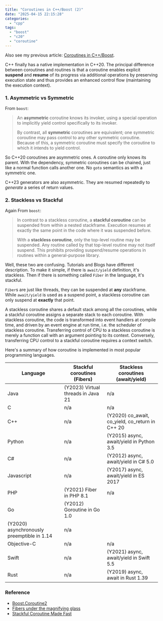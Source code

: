 ```yaml
---
title: "Coroutines in C++/Boost (2)"
date: "2025-04-15 22:15:28"
categories: 
  - "cpp"
tags: 
  - "boost"
  - "c20"
  - "coroutine"
---
```


Also see my previous article: [Coroutines in C++/Boost](https://www.gonwan.com/2016/01/19/coroutines-in-cpp-boost/).

C++ finally has a native implementation in C++20. The principal difference between coroutines and routines is that a coroutine enables explicit **suspend** and **resume** of its progress via additional operations by preserving execution state and thus provides an enhanced control flow (maintaining the execution context).

### 1. Asymmetric vs Symmetric

From `boost`:

> An **asymmetric** coroutine knows its invoker, using a special operation to implicitly yield control specifically to its invoker.
> 
> By contrast, all **symmetric** coroutines are equivalent; one symmetric coroutine may pass control to any other symmetric coroutine. Because of this, a symmetric coroutine must specify the coroutine to which it intends to yield control.

So C++20 coroutines are asymmetric ones. A coroutine only knows its parent. With the dependency, symmetric coroutines can be chained, just like a normal function calls another one. No `goto` semantics as with a symmetric one.

C++23 generators are also asymmetric. They are resumed repeatedly to *generate* a series of return values.

### 2. Stackless vs Stackful

Again From `boost`:

> In contrast to a stackless coroutine, a **stackful coroutine** can be suspended from within a nested stackframe. Execution resumes at exactly the same point in the code where it was suspended before.
> 
> With a **stackless coroutine**, only the top-level routine may be suspended. Any routine called by that top-level routine may not itself suspend. This prohibits providing suspend/resume operations in routines within a general-purpose library.

Well, these two are confusing. Tutorials and Blogs have different description. To make it simple, if there is `await/yield` definition, it's stackless. Then if there is something called `Fiber` in the language, it's stackful.

`Fiber`s are just like threads, they can be suspended at **any** stackframe. While `await/yield` is used as a suspend point, a stackless coroutine can only suspend at **exactly** that point.

A stackless coroutine shares a default stack among all the coroutines, while a stackful coroutine assigns a separate stack to each coroutine. With stackless coroutine, the code is transformed into event handlers at compile time, and driven by an event engine at run time, i.e. the scheduler of stackless coroutine. Transferring control of CPU to a stackless coroutine is merely a function call with an argument pointing to its context. Conversely, transferring CPU control to a stackful coroutine requires a context switch.

Here's a summary of how coroutine is implemented in most popular programming languages.

| Language | Stackful coroutines (Fibers) | Stackless coroutines (await/yield) |
| --- | --- | --- |
| Java | (Y2023) Virtual threads in Java 21 | n/a |
| C | n/a | n/a |
| C++ | n/a | (Y2020) co_await, co_yield, co_return in C++ 20 |
| Python | n/a | (Y2015) async, await/yield in Python 3.5 |
| C# | n/a | (Y2012) async, await/yield in C# 5.0 |
| Javascript | n/a | (Y2017) async, await/yield in ES 2017 |
| PHP | (Y2021) Fiber in PHP 8.1 | n/a |
| Go | (Y2012) Goroutine in Go 1.0  
(Y2020) asynchronously preemptible in 1.14 | n/a |
| Objective-C | n/a | n/a |
| Swift | n/a | (Y2021) async, await/yield in Swift 5.5 |
| Rust | n/a | (Y2019) async, await in Rust 1.39 |

### Reference

- [Boost.Coroutine2](https://www.boost.org/doc/libs/1_88_0/libs/coroutine2/doc/html/coroutine2/intro.html)
- [Fibers under the magnifying glass](https://www.open-std.org/jtc1/sc22/wg21/docs/papers/2018/p1364r0.pdf)
- [Stackful Coroutine Made Fast](https://photonlibos.github.io/blog/stackful-coroutine-made-fast)

